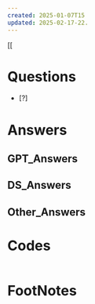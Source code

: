```yaml
---
created: 2025-01-07T15
updated: 2025-02-17-22.
---
```

[[

# Questions

- [?] 


# Answers

## GPT_Answers


## DS_Answers


## Other_Answers


# Codes

```python

```



# FootNotes